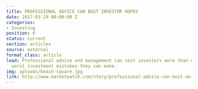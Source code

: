 ```yaml
---
title: PROFESSIONAL ADVICE CAN BUST INVESTOR HOPES
date: 2017-03-29 00:00:00 Z
categories:
- Investing
position: 6
status: current
section: articles
source: external
format_class: article
lead: Professional advice and management can cost investors more than most of the
  worst investment mistakes they can make.
img: uploads/beach-square.jpg
link: http://www.marketwatch.com/story/professional-advice-can-bust-an-investors-savings-heres-how-much-2017-03-03
---
```


